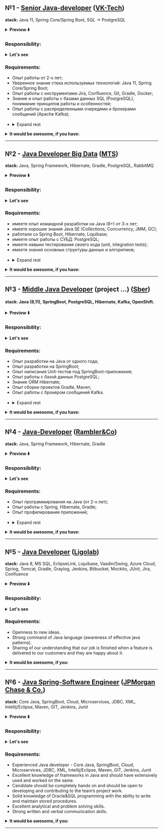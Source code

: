 <h2 title="first vacancy">
    №1 - <a href="https://career.habr.com/vacancies/1000105220">Senior Java-developer</a> 
    (<a href="https://career.habr.com/companies/vk">VK-Tech</a>)
</h2>

<p><b>stack: </b>Java 11, Spring Core/Spring Boot, SQL -> PostgreSQL</p>

<details>
    <summary><b>Preview ⬇️</b></summary>
    <img title="preview" src="https://user-images.githubusercontent.com/85867091/184492768-a1c818de-fb53-4e69-83dd-0ada4ab6f266.png" />
</details>

<h3 title="responsibility">Responsibility:</h3>
<details title="engineer responsibilities">
  <summary><b>Let's see</b></summary>
  </br>
  <ul>
    <li>Разработка высоконагруженных cloud-ready приложений и сервисов на современном стеке;</li>
    <li>Проектирование приложений, участие в анализе и принятии технологических решений;</li>
    <li>Maintaining products and fixing defects;</li>
    <li>Writing unit-tests, automatization scripts and deploying tests;</li>
    <li>Code reviews.</li>
  </ul>
</details>

<h3 title="requirements">Requirements:</h3>
<ul>
  <li>Опыт работы от 2-х лет;</li>
  <li>Уверенное знание стека используемых технологий: Java 11, Spring Core/Spring Boot;</li>
  <li>Опыт работы с инструментами Jira, Confluence, Git, Gradle, Docker;</li>
  <li>Знание и опыт работы с базами данных SQL (PostgreSQL), понимание принципов работы и особенностей;</li>
  <li>Опыт работы с распределенными очередями и брокерами сообщений (Apache Kafka);</li>
  </br>
  <li><details>
    <summary>Expand rest</summary>
    <li>Understanding CI/CD processes;</li>
    <li>Knowledges of English language on reading technical docs level;</li>
    <li>Skill of working in a team.</li>
  </details>
  </li>
</ul>

<details title="respect for">
  <summary><b>It would be awesome, if you have:</b></summary>
  <ul>
    <li>Опыт проектирования и разработки высоконагруженных, распределённых и отказоустойчивых систем.</li>
    <li>Work experience with gRPC, MyBatis, JOOQ</li>
  </ul>
</details>


<hr/>


<h2 title="second vacancy">
    №2 - <a href="https://career.habr.com/vacancies/1000096513">Java Developer Big Data</a>
    (<a href="https://career.habr.com/companies/mts">MTS</a>)
</h2>

<p><b>stack: </b>Java, Spring Framework, Hibernate, Gradle, PostgreSQL, RabbitMQ</p>

<details>
    <summary><b>Preview ⬇️</b></summary>
    <img title="preview" src="https://user-images.githubusercontent.com/85867091/184496413-5b5e6531-8254-4cfa-8d62-e5a96b2e06ea.png" />
</details>

<h3 title="responsibility">Responsibility:</h3>
<details title="engineer responsibilities">
  <summary><b>Let's see</b></summary>
  </br>
  <ul>
    <li>разработка с нуля системы для управления платформой хранения и обработки больших данных (аналог Apache Ambari);</li>
    <li>участие в выборе стека технологий и продумывание архитектуры совместно с коллегами.</li>
    <li>поддержка при тестирование новых компонентов платформы для хранения и обработки больших данных (помощь в идентификации ошибок, выпуск патчей (bugfix по выявленным проблемам)).</li>
  </ul>
</details>

<h3 title="requirements">Requirements:</h3>
<ul>
  <li>имеете опыт командной разработки на Java (8+) от 3-х лет;</li>
  <li>имеете хорошие знания Java SE (Collections, Concurrency, JMM, GC);</li>
  <li>работали со Spring Boot, Hibernate, Liquibase;</li>
  <li>имеете опыт работы с СУБД: PostgreSQL;</li>
  <li>имеете навыки тестирования своего кода (unit, integration tests);</li>
  <li>имеете знания основных структуры данных и алгоритмов;</li>
  </br>
  <li>
    <details>
      <summary>Expand rest</summary>
      <li>ответственны, хотите работать в команде и развиваться.</li>
      <li>умеете работать с Linux из командной строки;</li>
      <li>Стек: Java, Spring Boot, Hibernate, PostgreSQL, RabbitMQ.</li>
    </details>
  </li>
</ul>

<details title="respect for">
  <summary><b>It would be awesome, if you have:</b></summary>
  <ul>
    <li>Experience with building systems architecture, DB, API;</li>
    <li>Work experience with message broker, like a RabbitMQ;</li>
  </ul>
</details>


<hr/>



<h2 title="third vacancy">
    №3 - <a href="https://career.habr.com/vacancies/1000107969">Middle Java Developer</a> (project ...) 
    (<a href="https://career.habr.com/companies/sber">Sber</a>)
</h2>

<h4>stack: Java (8,11), SpringBoot, PostgreSQL, Hibernate, Kafka, OpenShift.</h4>

<details>
    <summary><b>Preview ⬇️</b></summary>
    <img title="preview" src="https://user-images.githubusercontent.com/85867091/184497453-28efc703-1ef2-49d3-a711-e7a53d756156.png" />
</details>

<h3 title="responsibility">Responsibility:</h3>
<details title="engineer responsibilities">
  <summary><b>Let's see</b></summary>
  </br>
  <ul>
    <li>Бэкенд-разработка бизнес-логики на целевом стеке Сбера PlatformV, реализация новых интеграций со смежными системами;</li>
    <li>Поддержка реализованного функционала, рефакторинг кода;</li>
    <li>Написание unit и интеграционных тестов.</li>
  </ul>
</details>

<h3 title="requirements">Requirements:</h3>
<ul>
  <li>Опыт разработки на Java от одного года;</li>
  <li>Опыт разработки на SpringBoot;</li>
  <li>Опыт написания Unit-тестов под SpringBoot-приложения;</li>
  <li>Опыт работы с базой данных PostgreSQL;</li>
  <li>Знание ORM Hibernate;</li>
  <li>Опыт сборки проектов Gradle, Maven;</li>
  <li>Опыт работы с брокером сообщений Kafka.</li>
  </br>
  <li>
    <details>
      <summary>Expand rest</summary>
      <li>Понимание принципов интеграционного взаимодействия по REST и GRPC;</li>
      <li>Знание форматов передачи данных XML и JSON;</li>
      <li>Знание и применение на практике принципов ООП и шаблонов проектирования;</li>
    </details>
  </li>
</ul>

<details title="respect for">
  <summary><b>It would be awesome, if you have:</b></summary>
  <ul>
    <li>Work experience on project with microservices;</li>
    <li>Work experience with common technologies of OpenShift/K8S.</li>
  </ul>
</details>


<hr/>


<h2 title="fourth vacancy">
    №4 - <a href="https://career.habr.com/vacancies/1000102980">Java-Developer</a> 
    (<a href="https://career.habr.com/companies/ramblerco">Rambler&Co</a>)
</h2>

<p><b>stack: </b>Java, Spring Framework, Hibernate, Gradle</p>

<details>
    <summary><b>Preview ⬇️</b></summary>
    <img title="preview" src="https://user-images.githubusercontent.com/85867091/184507411-e5376910-7d48-4a9c-bca5-ca90300d3958.png" />
</details>

<h3 title="responsibility">Responsibility:</h3>
<details title="engineer responsibilities">
  <summary><b>Let's see</b></summary>
  </br>
  <ul>
    <li>Продумыванием и разработкой архитектуры;</li>
    <li>Написанием server-side приложений (без GUI, разработка практически "с нуля");</li>
    <li>Оптимизацией производительности.</li>
  </ul>
</details>

<h3 title="requirements">Requirements:</h3>
<ul>
  <li>Опыт программирования на Java (от 2-х лет);</li>
  <li>Опыт работы с Spring, Hibernate, Gradle;</li>
  <li>Опыт профилирования приложений;</li>
  </br>
  <li>
    <details>
      <summary>Expand rest</summary>
      <li>Опыт работы с Linux;</li>
      <li>Понимание работы с сетью (sockets etc)</li>
      <li>Понимание основных паттернов проектирования;/li>
    </details>
  </li>
</ul>

<details title="respect for">
  <summary><b>It would be awesome, if you have:</b></summary>
  <ul>
    <li>Java 11, Reactor, WebFlux;</li>
    <li>опыт работы в видео-сервисах, высоконагруженных проектах, связанных с видео, онлайн-кинотеатрах, СDN.</li>
  </ul>
</details>


<hr/>


<h2 title="fifth vacancy">
    №5 - <a href="https://career.habr.com/vacancies/1000105094">Java Developer</a> 
    (<a href="https://career.habr.com/companies/ligolab">Ligolab</a>)
</h2>

<p><b>stack:</b> Java 8, MS SQL, EclipseLink, Liquibase, Vaadin/Swing, Azure Cloud, Spring, Tomcat, Gradle, Graylog, Jenkins, Bitbucket, Mockito, JUnit, Jira, Confluence</p>

<details>
    <summary><b>Preview ⬇️</b></summary>
    <img title="preview" src="https://user-images.githubusercontent.com/85867091/184507306-815ec2e9-adb9-42c9-8285-8e5fd91e5d50.png" />
</details>

<h3 title="responsibility">Responsibility:</h3>
<details title="engineer responsibilities">
  <summary><b>Let's see</b></summary>
  </br>
  <ul>
    <li>It’s a long-term commitment. It takes years to understand the laboratory domain and we are prepared to invest our time to transfer the knowledge, but you should be prepared for years of fruitful collaboration, not a short term engagement.</li>
   <li>Once you gain the experience, you need to be prepared to share it with others. Experienced engineers are expected to serve as team leaders and pass on the experience, perform design and code reviews for new members that join the team</li>
   <li>We are looking for people who value the impact they have on the software design and implementation and are passionate about the outcome.</li>
   <li>Team size 5-6 ppl</li>
  </ul>
</details>

<h3 title="requirements">Requirements:</h3>
<ul> 
   <li>Openness to new ideas.</li>
   <li>Strong command of Java language (awareness of effective java patterns).</li>
   <li>Sharing of our understanding that our job is finished when a feature is delivered to our customers and they are happy about it.</li>
</ul>

<details title="respect for">
  <summary><b>It would be awesome, if you:</b></summary>
  <ul>
    <li>Understand the 3rd normal form and know where to apply it.</li>
    <li>Are eager  to design features from the ground up: UX, process, data storage.</li>
    <li>Know how to fix deadlocks, OOM or improve application performance.</li>
    <li>Design your code with testing in mind.</li>
  </ul>
</details>


<hr/>


<h2 title="sixth vacancy">
    №6 - <a href="https://jpmc.fa.oraclecloud.com/hcmUI/CandidateExperience/en/sites/CX_1001/job/210290137/?utm_medium=jobshare">Java Spring-Software Engineer</a>
    (<a href="https://www.linkedin.com/company/jpmorganchase/">JPMorgan Chase & Co.</a>)
</h2>

<p><b>stack:</b> Core Java, SpringBoot, Cloud, Microservices, JDBC, XML, Intellij/Eclipse, Maven, GIT, Jenkins, Junit</p>

<details>
    <summary><b>Preview ⬇️</b></summary>
    <img title="preview" src="https://user-images.githubusercontent.com/85867091/185808805-fadf2ac9-a111-47e3-b53e-63b785d463e6.png" />
</details>

<h3 title="responsibility">Responsibility:</h3>
<details title="engineer responsibilities">
  <summary><b>Let's see</b></summary>
  <ul>
    <li>We are looking for proactive, highly motivated technologists with a positive attitude. </li>
    <li>Must have excellent team-working, communication, analytical and problem solving skills. </li>
    <li>Someone keen to make an impact in a new challenging and dynamic environment.</li>
    </ul>
</details>

<h3 title="requirements">Requirements:</h3>
<ul>
    <li>Experienced Java developer  - Core Java, SpringBoot, Cloud, Microservices, JDBC, XML, Intellij/Eclipse, Maven, GIT, Jenkins, Junit</li>
    <li>Excellent knowledge of frameworks in Java and should have extensively used and worked on the same.</li>
    <li>Candidate should be completely hands on and should be open to developing and contributing to the team’s project work.</li>
    <li>Solid knowledge of Oracle&SQL programming with the ability to write and maintain stored procedures.</li>
    <li>Excellent analytical and problem solving skills.</li>
    <li>Strong written and verbal communication skills.</li>
</ul>

<details title="respect for">
  <summary><b>It would be awesome, if you:</b></summary>
  <ul>
    <li>Experience with REACT JS is an advantage.</li>
  </ul>
</details>


<hr/>
